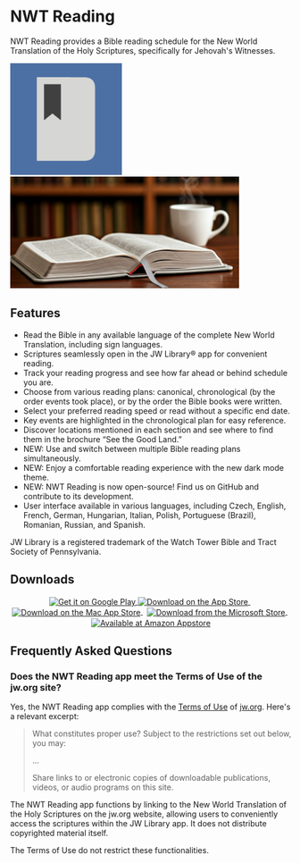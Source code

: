 # NWT Reading

NWT Reading provides a Bible reading schedule for the New World Translation of the Holy Scriptures, specifically for Jehovah's Witnesses.

<img src="assets/launcher/icon.png" alt="The NWT Reader icon" height="200"> <img src="assets/store_presence/feature_graphic.png" alt="The NWT Reader feature graphic" height="200">

## Features

- Read the Bible in any available language of the complete New World Translation, including sign languages.
- Scriptures seamlessly open in the JW Library® app for convenient reading.
- Track your reading progress and see how far ahead or behind schedule you are.
- Choose from various reading plans: canonical, chronological (by the order events took place), or by the order the Bible books were written.
- Select your preferred reading speed or read without a specific end date.
- Key events are highlighted in the chronological plan for easy reference.
- Discover locations mentioned in each section and see where to find them in the brochure “See the Good Land.”
- NEW: Use and switch between multiple Bible reading plans simultaneously.
- NEW: Enjoy a comfortable reading experience with the new dark mode theme.
- NEW: NWT Reading is now open-source! Find us on GitHub and contribute to its development.
- User interface available in various languages, including Czech, English, French, German, Hungarian, Italian, Polish, Portuguese (Brazil), Romanian, Russian, and Spanish.

JW Library is a registered trademark of the Watch Tower Bible and Tract Society of Pennsylvania.

## Downloads

<p align="center">
<a href="https://play.google.com/store/apps/details?id=org.searchwork.nwtreading" target="_blank">
    <img src="https://play.google.com/intl/en_us/badges/static/images/badges/en_badge_web_generic.png" alt="Get it on Google Play" style="height: 60px; vertical-align: middle;">
</a>
<a href="https://apps.apple.com/us/app/nwt-reading/id1452909600" target="_blank">
    <img src="https://tools.applemediaservices.com/api/badges/download-on-the-app-store/black/en-us?size=250x83&release=v1" alt="Download on the App Store" style="height: 40px; vertical-align: middle;">
</a>&nbsp
<a href="https://apps.apple.com/us/app/nwt-reading/id1452909600" target="_blank">
    <img src="https://tools.applemediaservices.com/api/badges/download-on-the-mac-app-store/black/en-us?size=250x83&release=v1" alt="Download on the Mac App Store" style="height: 40px; vertical-align: middle;">
</a>&nbsp
<a href="https://apps.microsoft.com/detail/9nck2v3sj69f?mode=direct">
    <img src="https://get.microsoft.com/images/en-us%20dark.svg" alt="Download from the Microsoft Store" style="height: 60px; vertical-align: middle;"/>
</a>&nbsp
<a href="http://www.amazon.com/gp/product/B07WDYXD31/ref=nwt_reading" target="_blank">
    <img src="https://images-na.ssl-images-amazon.com/images/G/01/mobile-apps/devportal2/res/images/amazon-appstore-badge-english-black.png" alt="Available at Amazon Appstore" style="height: 40px; vertical-align: middle;">
</a>
</p>

## Frequently Asked Questions

### Does the NWT Reading app meet the Terms of Use of the jw.org site?

Yes, the NWT Reading app complies with the [Terms of Use](https://www.jw.org/en/terms-of-use/) of [jw.org](https://jw.org). Here's a relevant excerpt:

> What constitutes proper use? Subject to the restrictions set out below, you may:
>
> ...
>
> Share links to or electronic copies of downloadable publications, videos, or audio programs on this site.

The NWT Reading app functions by linking to the New World Translation of the Holy Scriptures on the jw.org website, allowing users to conveniently access the scriptures within the JW Library app. It does not distribute copyrighted material itself.

The Terms of Use do not restrict these functionalities.
